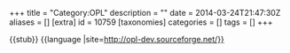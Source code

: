 +++
title = "Category:OPL"
description = ""
date = 2014-03-24T21:47:30Z
aliases = []
[extra]
id = 10759
[taxonomies]
categories = []
tags = []
+++

{{stub}}
{{language
|site=http://opl-dev.sourceforge.net/}}
